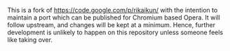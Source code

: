 This is a fork of https://code.google.com/p/rikaikun/ with the intention to maintain a port which can be published for Chromium based Opera. It will follow upstream, and changes will be kept at a minimum. Hence, further development is unlikely to happen on this repository unless someone feels like taking over.

